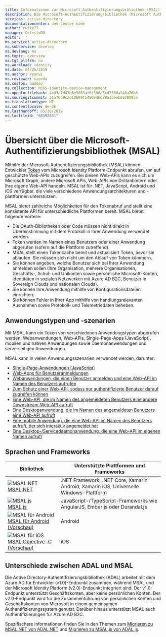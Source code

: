 ```yaml
---
title: Informationen zur Microsoft-Authentifizierungsbibliothek (MSAL) | Azure
description: Die Microsoft-Authentifizierungsbibliothek (Microsoft Authentication Library, MSAL) ermöglicht Anwendungsentwicklern das Abrufen von Token, um geschützte Web-APIs aufzurufen. Bei diesen Web-APIs kann es sich um Microsoft Graph, andere Microsoft APIs, Web-APIs von Drittanbietern oder Ihre eigene Web-API handeln. MSAL unterstützt mehrere Anwendungsarchitekturen und -plattformen.
services: active-directory
documentationcenter: dev-center-name
author: rwike77
manager: CelesteDG
editor: ''
ms.service: active-directory
ms.subservice: develop
ms.devlang: na
ms.topic: overview
ms.tgt_pltfrm: na
ms.workload: identity
ms.date: 04/25/2019
ms.author: ryanwi
ms.reviewer: saeeda
ms.custom: aaddev
ms.collection: M365-identity-device-management
ms.openlocfilehash: 4bd3e7d47b6e3083af6f388a5cd750da240a76b6
ms.sourcegitcommit: 51a7669c2d12609f54509dbd78a30eeb852009ae
ms.translationtype: HT
ms.contentlocale: de-DE
ms.lasthandoff: 05/30/2019
ms.locfileid: "66392881"
---
```

# <a name="overview-of-microsoft-authentication-library-msal"></a>Übersicht über die Microsoft-Authentifizierungsbibliothek (MSAL)
Mithilfe der Microsoft-Authentifizierungsbibliothek (MSAL) können Entwickler [Token](developer-glossary.md#security-token) vom Microsoft Identity Platform-Endpunkt abrufen, um auf geschützte Web-APIs zuzugreifen. Bei diesen Web-APIs kann es sich um Microsoft Graph, andere Microsoft APIs, Web-APIs von Drittanbietern oder Ihre eigene Web-API handeln. MSAL ist für .NET, JavaScript, Android und iOS verfügbar, die viele verschiedene Anwendungsarchitekturen und -plattformen unterstützen.

MSAL bietet zahlreiche Möglichkeiten für den Tokenabruf und stellt eine konsistente API für unterschiedliche Plattformen bereit. MSAL bietet folgende Vorteile:

* Die OAuth-Bibliotheken oder Code müssen nicht direkt in Übereinstimmung mit dem Protokoll in Ihrer Anwendung verwendet werden.
* Token werden im Namen eines Benutzers oder einer Anwendung abgerufen (sofern auf die Plattform zutreffend).
* MSAL stellt einen Tokencache bereit und aktualisiert Token, bevor sie ablaufen. Sie müssen sich nicht um den Ablauf von Token kümmern.
* Sie können angeben, welche Benutzer sich bei Ihrer Anwendung anmelden sollen (Ihre Organisation, mehrere Organisationen, Geschäfts-, Schul- und Unikonten sowie persönliche Microsoft-Konten, Identitäten in sozialen Netzwerken mit Azure AD B2C, Benutzer in Sovereign Clouds und nationalen Clouds).
* Sie können Ihre Anwendung mithilfe von Konfigurationsdateien einrichten.
* Sie können Fehler in Ihrer App mithilfe von handlungsrelevanten Ausnahmen sowie Protokoll- und Telemetriedaten beheben.

## <a name="application-types-and-scenarios"></a>Anwendungstypen und -szenarien
Mit MSAL kann ein Token von verschiedenen Anwendungstypen abgerufen werden: Webanwendungen, Web-APIs, Single-Page-Apps (JavaScript), mobilen und nativen Anwendungen sowie Daemonanwendungen und serverseitigen Anwendungen. 

MSAL kann in vielen Anwendungsszenarien verwendet werden, darunter:

* [Single-Page-Anwendungen (JavaScript)](scenario-spa-overview.md) 
* [Web-Apps für Benutzeranmeldungen](scenario-web-app-sign-user-overview.md)
* [Webanwendungen, die einen Benutzer anmelden und eine Web-API im Namen des Benutzers aufrufen](scenario-web-app-call-api-overview.md)
* [Zum Schutz einer Web-API, sodass nur authentifizierte Benutzer darauf zugreifen können](scenario-protected-web-api-overview.md)
* [Eine Web-API, die im Namen des angemeldeten Benutzers eine andere Downstream-Web-API aufruft](scenario-web-api-call-api-overview.md)
* [Eine Desktopanwendung, die im Namen des angemeldeten Benutzers eine Web-API aufruft](scenario-desktop-overview.md)
* [Eine mobile Anwendung, die eine Web-API im Namen des Benutzers aufruft, der sich interaktiv angemeldet hat](scenario-mobile-overview.md)
* [Eine Desktop-/Servicedaemonanwendung, die eine Web-API im eigenen Namen aufruft](scenario-daemon-overview.md)

## <a name="languages-and-frameworks"></a>Sprachen und Frameworks

| Bibliothek | Unterstützte Plattformen und Frameworks|
| --- | --- | 
| ![MSAL.NET](media/sample-v2-code/logo_NET.png) <br/>[MSAL.NET](https://github.com/AzureAD/microsoft-authentication-library-for-dotnet)| .NET Framework, .NET Core, Xamarin Android, Xamarin iOS, Universelle Windows-Plattform|
| ![MSAL.js](media/sample-v2-code/logo_js.png) <br/>[MSAL.js](https://github.com/AzureAD/microsoft-authentication-library-for-js)| JavaScript-/TypeScript-Frameworks wie AngularJS, Ember.js oder Durandal.js|
| ![MSAL für Android](media/sample-v2-code/logo_Android.png) <br/>[MSAL für Android (Vorschau)](https://github.com/AzureAD/microsoft-authentication-library-for-android)|Android|
| ![MSAL für iOS](media/sample-v2-code/logo_iOS.png) <br/>[MSAL.Objective-C (Vorschau)](https://github.com/AzureAD/microsoft-authentication-library-for-objc)|iOS|

## <a name="differences-between-adal-and-msal"></a>Unterschiede zwischen ADAL und MSAL
Die Active Directory-Authentifizierungsbibliothek (ADAL) arbeitet mit dem Azure AD für Entwickler (v1.0)-Endpunkt zusammen, während MSAL und der Microsoft Identity Platform (v2.0)-Endpunkt integriert sind. Der v1.0-Endpunkt unterstützt Geschäftskonten, aber keine persönlichen Konten. Der v2.0-Endpunkt wird für die Zusammenführung von persönlichen Konten und Geschäftskonten von Microsoft in einem gemeinsamen Authentifizierungssystem genutzt. Darüber hinaus unterstützt MSAL auch Authentifizierungen für Azure AD B2C.

Spezifischere Informationen finden Sie in den Themen zum [Migrieren zu MSAL.NET von ADAL.NET](msal-net-migration.md) und [Migrieren zu MSAL.js von ADAL.js](msal-compare-msal-js-and-adal-js.md).

            